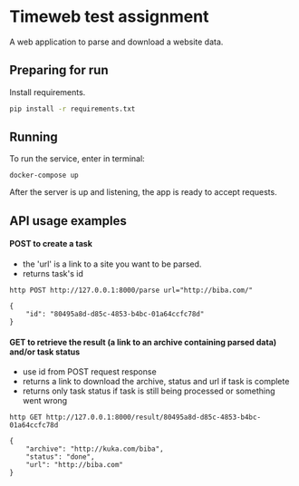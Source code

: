 # Timeweb test assignment

A web application to parse and download a website data. 

## Preparing for run

Install requirements.
```bash
pip install -r requirements.txt
```

## Running

To run the service, enter in terminal:
```
docker-compose up
```

After the server is up and listening, the app is ready to accept requests.

## API usage examples

#### POST to create a task
* the 'url' is a link to a site you want to be parsed. 
* returns task's id

```shell
http POST http://127.0.0.1:8000/parse url="http://biba.com/"

{
    "id": "80495a8d-d85c-4853-b4bc-01a64ccfc78d"
}
```

#### GET to retrieve the result (a link to an archive containing parsed data) and/or task status
* use id from POST request response
* returns a link to download the archive, status and url if task is complete
* returns only task status if task is still being processed or something went wrong
```shell
http GET http://127.0.0.1:8000/result/80495a8d-d85c-4853-b4bc-01a64ccfc78d

{
    "archive": "http://kuka.com/biba",
    "status": "done",
    "url": "http://biba.com"
}
```
